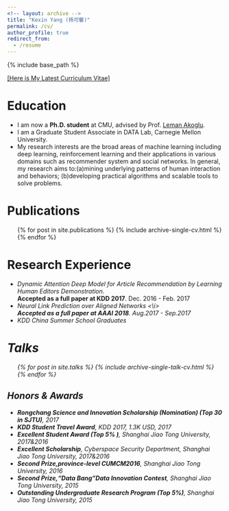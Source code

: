 ```yaml
---
<!-- layout: archive -->
title: "Kexin Yang (杨可馨)"
permalink: /cv/
author_profile: true
redirect_from:
  - /resume
---
```


{% include base_path %}

[[Here is My Latest Curriculum Vitae]](http://xjwangsjtu.github.io/_pages/404.md)


Education
======
* I am now a **Ph.D. student** at CMU, advised by Prof. [Leman Akoglu](http://www.andrew.cmu.edu/user/lakoglu/).
* I am a Graduate Student Associate in DATA Lab, Carnegie Mellon University.
* My research interests are the broad areas of machine learning including deep learning, reinforcement learning and their applications in various domains such as recommender system and social networks. In general, my research aims to:(a)mining underlying patterns of human interaction and behaviors; (b)developing practical algorithms and scalable tools to solve problems.


Publications
======
  <ul>{% for post in site.publications %}
    {% include archive-single-cv.html %}
  {% endfor %}</ul>


Research Experience
======
* <i> Dynamic Attention Deep Model for Article Recommendation by Learning Human Editors Demonstration. </i> <br> **Accepted as a full paper at KDD 2017**. Dec. 2016 - Feb. 2017
* <i> Neural Link Prediction over Aligned Networks <\i> <br> **Accepted as a full paper at AAAI 2018**. Aug.2017 - Sep.2017
* KDD China Summer School Graduates
  
Talks
======
  <ul>{% for post in site.talks %}
    {% include archive-single-talk-cv.html %}
  {% endfor %}</ul>

## Honors & Awards
* **Rongchang Science and Innovation Scholarship (Nomination) (Top 30 in SJTU)**, 2017
* **KDD Student Travel Award**, KDD 2017, 1.3K USD, 2017
* **Excellent Student Award (Top 5% )**, Shanghai Jiao Tong University, 2017&2016
* **Excellent Scholarship**, Cyberspace Security Department, Shanghai Jiao Tong University, 2017&2016
* **Second Prize,province-level CUMCM2016**, Shanghai Jiao Tong University, 2016
* **Second Prize,“Data Bang”Data Innovation Contest**, Shanghai Jiao Tong University, 2015
* **Outstanding Undergraduate Research Program (Top 5%)**, Shanghai Jiao Tong University, 2015
